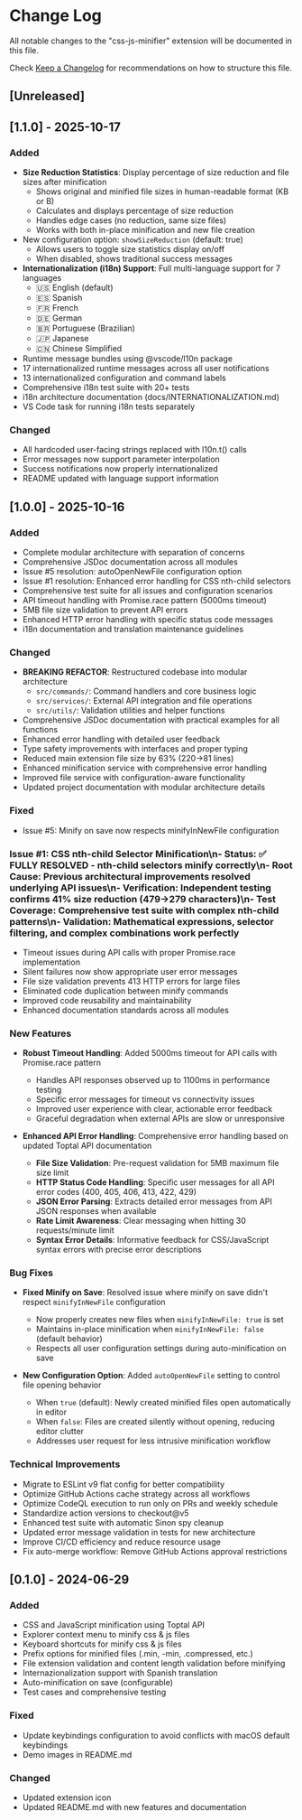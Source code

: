 # Change Log

All notable changes to the "css-js-minifier" extension will be documented in this file.

Check [Keep a Changelog](http://keepachangelog.com/) for recommendations on how to structure this file.

## [Unreleased]

## [1.1.0] - 2025-10-17

### Added
- **Size Reduction Statistics**: Display percentage of size reduction and file sizes after minification
  - Shows original and minified file sizes in human-readable format (KB or B)
  - Calculates and displays percentage of size reduction
  - Handles edge cases (no reduction, same size files)
  - Works with both in-place minification and new file creation
- New configuration option: `showSizeReduction` (default: true)
  - Allows users to toggle size statistics display on/off
  - When disabled, shows traditional success messages
- **Internationalization (i18n) Support**: Full multi-language support for 7 languages
  - 🇺🇸 English (default)
  - 🇪🇸 Spanish
  - 🇫🇷 French
  - 🇩🇪 German
  - 🇧🇷 Portuguese (Brazilian)
  - 🇯🇵 Japanese
  - 🇨🇳 Chinese Simplified
- Runtime message bundles using @vscode/l10n package
- 17 internationalized runtime messages across all user notifications
- 13 internationalized configuration and command labels
- Comprehensive i18n test suite with 20+ tests
- i18n architecture documentation (docs/INTERNATIONALIZATION.md)
- VS Code task for running i18n tests separately

### Changed
- All hardcoded user-facing strings replaced with l10n.t() calls
- Error messages now support parameter interpolation
- Success notifications now properly internationalized
- README updated with language support information

## [1.0.0] - 2025-10-16

### Added
- Complete modular architecture with separation of concerns
- Comprehensive JSDoc documentation across all modules  
- Issue #5 resolution: autoOpenNewFile configuration option
- Issue #1 resolution: Enhanced error handling for CSS nth-child selectors
- Comprehensive test suite for all issues and configuration scenarios
- API timeout handling with Promise.race pattern (5000ms timeout)
- 5MB file size validation to prevent API errors
- Enhanced HTTP error handling with specific status code messages
- i18n documentation and translation maintenance guidelines

### Changed
- **BREAKING REFACTOR**: Restructured codebase into modular architecture
  - `src/commands/`: Command handlers and core business logic
  - `src/services/`: External API integration and file operations
  - `src/utils/`: Validation utilities and helper functions
- Comprehensive JSDoc documentation with practical examples for all functions
- Enhanced error handling with detailed user feedback
- Type safety improvements with interfaces and proper typing
- Reduced main extension file size by 63% (220→81 lines)
- Enhanced minification service with comprehensive error handling
- Improved file service with configuration-aware functionality
- Updated project documentation with modular architecture details

### Fixed
- Issue #5: Minify on save now respects minifyInNewFile configuration
### Issue #1: CSS nth-child Selector Minification\n- **Status**: ✅ **FULLY RESOLVED** - nth-child selectors minify correctly\n- **Root Cause**: Previous architectural improvements resolved underlying API issues\n- **Verification**: Independent testing confirms 41% size reduction (479→279 characters)\n- **Test Coverage**: Comprehensive test suite with complex nth-child patterns\n- **Validation**: Mathematical expressions, selector filtering, and complex combinations work perfectly
- Timeout issues during API calls with proper Promise.race implementation
- Silent failures now show appropriate user error messages
- File size validation prevents 413 HTTP errors for large files
- Eliminated code duplication between minify commands
- Improved code reusability and maintainability
- Enhanced documentation standards across all modules

### New Features

- **Robust Timeout Handling**: Added 5000ms timeout for API calls with Promise.race pattern
  - Handles API responses observed up to 1100ms in performance testing
  - Specific error messages for timeout vs connectivity issues
  - Improved user experience with clear, actionable error feedback
  - Graceful degradation when external APIs are slow or unresponsive

- **Enhanced API Error Handling**: Comprehensive error handling based on updated Toptal API documentation
  - **File Size Validation**: Pre-request validation for 5MB maximum file size limit
  - **HTTP Status Code Handling**: Specific user messages for all API error codes (400, 405, 406, 413, 422, 429)
  - **JSON Error Parsing**: Extracts detailed error messages from API JSON responses when available
  - **Rate Limit Awareness**: Clear messaging when hitting 30 requests/minute limit
  - **Syntax Error Details**: Informative feedback for CSS/JavaScript syntax errors with precise error descriptions

### Bug Fixes

- **Fixed Minify on Save**: Resolved issue where minify on save didn't respect `minifyInNewFile` configuration
  - Now properly creates new files when `minifyInNewFile: true` is set
  - Maintains in-place minification when `minifyInNewFile: false` (default behavior)
  - Respects all user configuration settings during auto-minification on save

- **New Configuration Option**: Added `autoOpenNewFile` setting to control file opening behavior
  - When `true` (default): Newly created minified files open automatically in editor
  - When `false`: Files are created silently without opening, reducing editor clutter
  - Addresses user request for less intrusive minification workflow

### Technical Improvements

- Migrate to ESLint v9 flat config for better compatibility
- Optimize GitHub Actions cache strategy across all workflows
- Optimize CodeQL execution to run only on PRs and weekly schedule
- Standardize action versions to checkout@v5
- Enhanced test suite with automatic Sinon spy cleanup
- Updated error message validation in tests for new architecture
- Improve CI/CD efficiency and reduce resource usage
- Fix auto-merge workflow: Remove GitHub Actions approval restrictions

## [0.1.0] - 2024-06-29

### Added

- CSS and JavaScript minification using Toptal API
- Explorer context menu to minify css & js files
- Keyboard shortcuts for minify css & js files
- Prefix options for minified files (.min, -min, .compressed, etc.)
- File extension validation and content length validation before minifying
- Internazionalization support with Spanish translation
- Auto-minification on save (configurable)
- Test cases and comprehensive testing

### Fixed

- Update keybindings configuration to avoid conflicts with macOS default keybindings
- Demo images in README.md

### Changed

- Updated extension icon
- Updated README.md with new features and documentation

